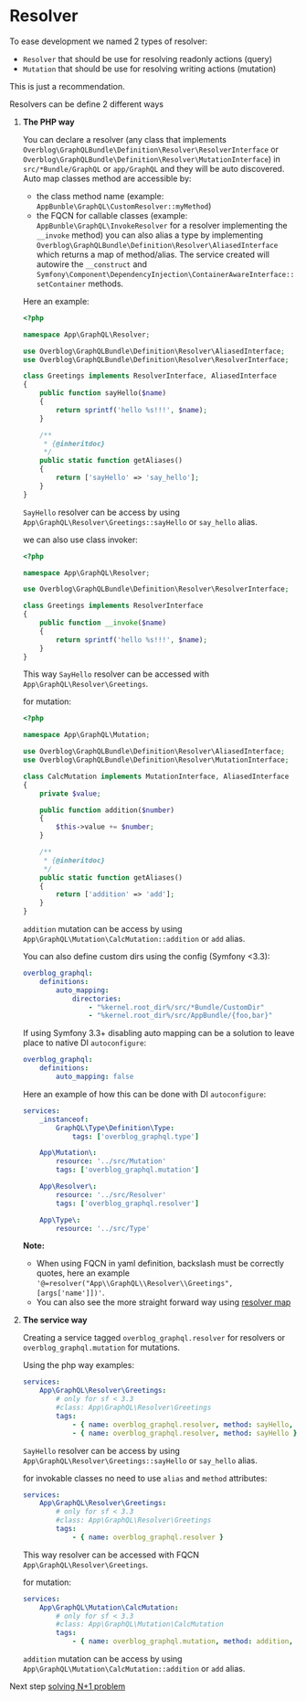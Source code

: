 # Resolver

To ease development we named 2 types of resolver:

- `Resolver` that should be use for resolving readonly actions (query)
- `Mutation` that should be use for resolving writing actions (mutation)

This is just a recommendation.

Resolvers can be define 2 different ways

1. **The PHP way**

    You can declare a resolver (any class that implements `Overblog\GraphQLBundle\Definition\Resolver\ResolverInterface`
    or `Overblog\GraphQLBundle\Definition\Resolver\MutationInterface`)
    in `src/*Bundle/GraphQL` or `app/GraphQL` and they will be auto discovered.
    Auto map classes method are accessible by:
    * the class method name (example: `AppBunble\GraphQL\CustomResolver::myMethod`)
    * the FQCN for callable classes (example: `AppBunble\GraphQL\InvokeResolver` for a resolver implementing the `__invoke` method)
    you can also alias a type by implementing `Overblog\GraphQLBundle\Definition\Resolver\AliasedInterface`
    which returns a map of method/alias. The service created will autowire the `__construct`
    and `Symfony\Component\DependencyInjection\ContainerAwareInterface::setContainer` methods.

    Here an example:
    ```php
    <?php

    namespace App\GraphQL\Resolver;

    use Overblog\GraphQLBundle\Definition\Resolver\AliasedInterface;
    use Overblog\GraphQLBundle\Definition\Resolver\ResolverInterface;

    class Greetings implements ResolverInterface, AliasedInterface
    {
        public function sayHello($name)
        {
            return sprintf('hello %s!!!', $name);
        }

        /**
         * {@inheritdoc}
         */
        public static function getAliases()
        {
            return ['sayHello' => 'say_hello'];
        }
    }
    ```

    `SayHello` resolver can be access by using `App\GraphQL\Resolver\Greetings::sayHello` or
    `say_hello` alias.

    we can also use class invoker:
    ```php
    <?php

    namespace App\GraphQL\Resolver;

    use Overblog\GraphQLBundle\Definition\Resolver\ResolverInterface;

    class Greetings implements ResolverInterface
    {
        public function __invoke($name)
        {
            return sprintf('hello %s!!!', $name);
        }
    }
    ```

    This way `SayHello` resolver can be accessed with `App\GraphQL\Resolver\Greetings`.

    for mutation:

    ```php
    <?php

    namespace App\GraphQL\Mutation;

    use Overblog\GraphQLBundle\Definition\Resolver\AliasedInterface;
    use Overblog\GraphQLBundle\Definition\Resolver\MutationInterface;

    class CalcMutation implements MutationInterface, AliasedInterface
    {
        private $value;

        public function addition($number)
        {
            $this->value += $number;
        }

        /**
         * {@inheritdoc}
         */
        public static function getAliases()
        {
            return ['addition' => 'add'];
        }
    }
    ```
    `addition` mutation can be access by using `App\GraphQL\Mutation\CalcMutation::addition` or
    `add` alias.

    You can also define custom dirs using the config (Symfony <3.3):
    ```yaml
    overblog_graphql:
        definitions:
            auto_mapping:
                directories:
                    - "%kernel.root_dir%/src/*Bundle/CustomDir"
                    - "%kernel.root_dir%/src/AppBundle/{foo,bar}"
    ```

    If using Symfony 3.3+ disabling auto mapping can be a solution to leave place to native
    DI `autoconfigure`:

    ```yaml
    overblog_graphql:
        definitions:
            auto_mapping: false
    ```

    Here an example of how this can be done with DI `autoconfigure`:

    ```yaml
    services:
        _instanceof:
            GraphQL\Type\Definition\Type:
                tags: ['overblog_graphql.type']

        App\Mutation\:
            resource: '../src/Mutation'
            tags: ['overblog_graphql.mutation']

        App\Resolver\:
            resource: '../src/Resolver'
            tags: ['overblog_graphql.resolver']

        App\Type\:
            resource: '../src/Type'
    ```

    **Note:**
    * When using FQCN in yaml definition, backslash must be correctly quotes,
      here an example `'@=resolver("App\\GraphQL\\Resolver\\Greetings", [args['name']])'`.
    * You can also see the more straight forward way using [resolver map](resolver-map.md)

2. **The service way**

    Creating a service tagged `overblog_graphql.resolver` for resolvers
    or `overblog_graphql.mutation` for mutations.

    Using the php way examples:

    ```yaml
    services:
        App\GraphQL\Resolver\Greetings:
            # only for sf < 3.3
            #class: App\GraphQL\Resolver\Greetings
            tags:
                - { name: overblog_graphql.resolver, method: sayHello, alias: say_hello } # add alias say_hello
                - { name: overblog_graphql.resolver, method: sayHello } # add method full qualified name
    ```

    `SayHello` resolver can be access by using `App\GraphQL\Resolver\Greetings::sayHello` or
    `say_hello` alias.

    for invokable classes no need to use `alias` and `method` attributes:

    ```yaml
    services:
        App\GraphQL\Resolver\Greetings:
            # only for sf < 3.3
            #class: App\GraphQL\Resolver\Greetings
            tags:
                - { name: overblog_graphql.resolver }
    ```

    This way resolver can be accessed with FQCN `App\GraphQL\Resolver\Greetings`.

    for mutation:

    ```yaml
    services:
        App\GraphQL\Mutation\CalcMutation:
            # only for sf < 3.3
            #class: App\GraphQL\Mutation\CalcMutation
            tags:
                - { name: overblog_graphql.mutation, method: addition, alias: add }
    ```
    `addition` mutation can be access by using `App\GraphQL\Mutation\CalcMutation::addition` or
    `add` alias.

Next step [solving N+1 problem](solving-n-plus-1-problem.md)
